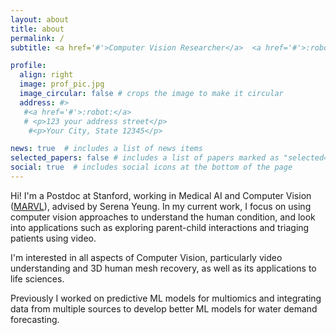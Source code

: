 ```yaml
---
layout: about
title: about
permalink: /
subtitle: <a href='#'>Computer Vision Researcher</a>  <a href='#'>:robot:</a>  San Francisco via UK, Singapore, Germany, Greece

profile:
  align: right
  image: prof_pic.jpg
  image_circular: false # crops the image to make it circular
  address: #>
   #<a href='#'>:robot:</a>
   # <p>123 your address street</p>
    #<p>Your City, State 12345</p>

news: true  # includes a list of news items
selected_papers: false # includes a list of papers marked as "selected={true}"
social: true  # includes social icons at the bottom of the page
---
```


Hi! I'm a Postdoc at Stanford, working in Medical AI and Computer Vision ([MARVL](https://marvl.stanford.edu)), advised by Serena Yeung. In my current work, I focus on using computer vision approaches to understand the human condition, and look into applications such as exploring parent-child interactions and triaging patients using video. 

I'm interested in all aspects of Computer Vision, particularly video understanding and 3D human mesh recovery, as well as its applications to life sciences. 

Previously I worked on predictive ML models for multiomics and integrating data from multiple sources to develop better ML models for water demand forecasting. 

